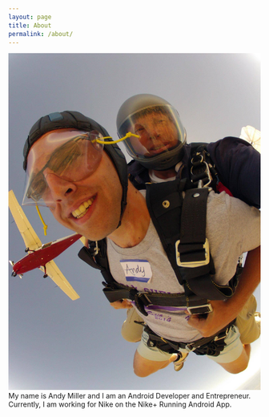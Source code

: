 ```yaml
---
layout: page
title: About
permalink: /about/
---
```


![Me](/assets/andy_skydiving.jpg)
My name is Andy Miller and I am an Android Developer and Entrepreneur.  Currently, I am working for Nike on the Nike+ Running Android App.

